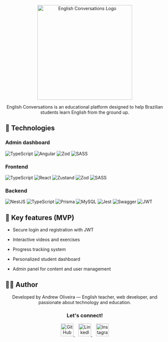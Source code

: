 <p align="center">
<img src="https://englishconversations-files.s3.us-east-1.amazonaws.com/images/logo_white.png" alt="English Conversations Logo" width="300">
</p>

<p align="center">
English Conversations is an educational platform designed to help Brazilian students learn English from the ground up.
</p>

## 🚀 Technologies

### Admin dashboard

![TypeScript](https://img.shields.io/badge/-TypeScript-3178C6?style=flat&logo=typescript&logoColor=white)
![Angular](https://img.shields.io/badge/angular-%23DD0031.svg?style=flat&logo=angular&logoColor=white)
![Zod](https://img.shields.io/badge/zod-%233068b7.svg?style=flat&logo=zod&logoColor=white)
![SASS](https://img.shields.io/badge/SASS-hotpink.svg?style=flat&logo=SASS&logoColor=white)

### Frontend

![TypeScript](https://img.shields.io/badge/-TypeScript-3178C6?style=flat&logo=typescript&logoColor=white)
![React](https://img.shields.io/badge/react-%2320232a.svg?style=flat&logo=react&logoColor=%2361DAFB)
![Zustand](https://img.shields.io/badge/zustand-%2320232a.svg?style=flat&logo=react&logoColor=%2361DAFB)
![Zod](https://img.shields.io/badge/zod-%233068b7.svg?style=flat&logo=zod&logoColor=white)
![SASS](https://img.shields.io/badge/SASS-hotpink.svg?style=flat&logo=SASS&logoColor=white)

### Backend

![NestJS](https://img.shields.io/badge/-NestJS-E0234E?style=flat&logo=nestjs&logoColor=white)
![TypeScript](https://img.shields.io/badge/-TypeScript-3178C6?style=flat&logo=typescript&logoColor=white)
![Prisma](https://img.shields.io/badge/Prisma-3982CE?style=flat&logo=Prisma&logoColor=white)
![MySQL](https://img.shields.io/badge/-MySQL-4479A1?style=flat&logo=mysql&logoColor=white)
![Jest](https://img.shields.io/badge/-Jest-C21325?style=flat&logo=jest&logoColor=white)
![Swagger](https://img.shields.io/badge/-Swagger-%23Clojure?style=flat&logo=swagger&logoColor=white)
![JWT](https://img.shields.io/badge/JWT-black?style=flat&logo=JSON%20web%20tokens)

## 🔑 Key features (MVP)

- Secure login and registration with JWT

- Interactive videos and exercises

- Progress tracking system

- Personalized student dashboard

- Admin panel for content and user management

## 🧑‍💻 Author

<p align="center">
Developed by Andrew Oliveira — English teacher, web developer, and passionate about technology and education.
</p>

<h3 align="center">Let's connect!</h3>

<p align="center">
  <a href="https://github.com/andy-oliv" target="_blank">
    <img src="https://img.icons8.com/ios-glyphs/ffffff/github.png" alt="GitHub" width="40" />
  </a>
  &nbsp;&nbsp;
  <a href="https://www.linkedin.com/in/andy-oliveira/" target="_blank">
    <img src="https://cdn.jsdelivr.net/gh/devicons/devicon/icons/linkedin/linkedin-original.svg" alt="LinkedIn" width="40" />
  </a>
  &nbsp;&nbsp;
  <a href="https://www.instagram.com/andrewithw/" target="_blank">
    <img src="https://upload.wikimedia.org/wikipedia/commons/a/a5/Instagram_icon.png" alt="Instagram" width="40" />
  </a>
</p>
